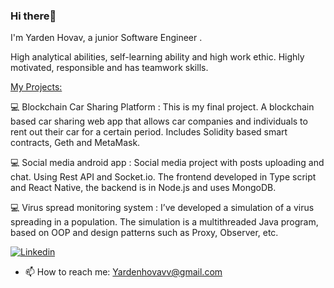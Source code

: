 ### Hi there👋

I'm Yarden Hovav, a junior Software Engineer .

High analytical abilities, self-learning ability and high work ethic. Highly motivated, responsible and has teamwork skills.

<ins> My Projects:</ins>
  
  💻 Blockchain Car Sharing Platform : This is my final project. A blockchain based car sharing web app that allows car companies and individuals to rent out their car for a certain period. Includes Solidity based smart contracts, Geth and MetaMask.

  💻 Social media android app : Social media project with posts uploading and chat. Using Rest API and Socket.io. The frontend developed in Type script and React Native, the backend is in Node.js and uses MongoDB.

  💻 Virus spread monitoring system : I’ve developed a simulation of a virus spreading in a population. The simulation is a multithreaded Java program, based on OOP and design patterns such as Proxy, Observer, etc.


[![Linkedin](https://img.shields.io/badge/Linkedin-0e76a8?style=for-the-badge&logo=Linkedin&logoColor=white)](https://www.linkedin.com/)

- 📫 How to reach me: Yardenhovavv@gmail.com

<!--
**yardenho/Yardenho** is a ✨ _special_ ✨ repository because its `README.md` (this file) appears on your GitHub profile.

Here are some ideas to get you started:

- 🔭 I’m currently working on ...
- 🌱 I’m currently learning ...
- 👯 I’m looking to collaborate on ...
- 🤔 I’m looking for help with ...
- 💬 Ask me about ...
- 📫 How to reach me: ...
- 😄 Pronouns: ...
- ⚡ Fun fact: ...
-->


